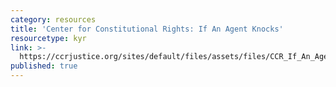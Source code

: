 ```yaml
---
category: resources
title: 'Center for Constitutional Rights: If An Agent Knocks'
resourcetype: kyr
link: >-
  https://ccrjustice.org/sites/default/files/assets/files/CCR_If_An_Agent_Knocks.pdf
published: true
---
```


